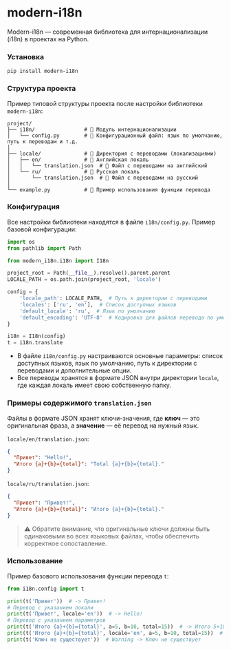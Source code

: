 # modern-i18n

Modern-i18n — современная библиотека для интернационализации (i18n) в проектах на Python.

### Установка

```shell scipt
pip install modern-i18n
```

### Структура проекта

Пример типовой структуры проекта после настройки библиотеки `modern-i18n`:

```
project/
├── i18n/                # 📁 Модуль интернационализации
│   └── config.py        # 📄 Конфигурационный файл: язык по умолчанию, путь к переводам и т.д.
│
├── locale/              # 📁 Директория с переводами (локализациями)
│   ├── en/              # 📁 Английская локаль
│   │   └── translation.json  # 📄 Файл с переводами на английский
│   └── ru/              # 📁 Русская локаль
│       └── translation.json  # 📄 Файл с переводами на русский
│
└── example.py           # 📄 Пример использования функции перевода
```

### Конфигурация

Все настройки библиотеки находятся в файле `i18n/config.py`. Пример базовой конфигурации:

```python
import os
from pathlib import Path

from modern_i18n.i18n import I18n

project_root = Path(__file__).resolve().parent.parent
LOCALE_PATH = os.path.join(project_root, 'locale')

config = {
    'locale_path': LOCALE_PATH,  # Путь к директории с переводами
    'locales': ['ru', 'en'],  # Список доступных языков
    'default_locale': 'ru',  # Язык по умолчанию
    'default_encoding': 'UTF-8'  # Кодировка для файлов перевода по умолчанию 'UTF-8'
}

i18n = I18n(config)
t = i18n.translate
```

- В файле `i18n/config.py` настраиваются основные параметры: список доступных языков, язык по умолчанию, путь к
  директории с переводами и дополнительные опции.
- Все переводы хранятся в формате JSON внутри директории `locale`, где каждая локаль имеет свою собственную папку.

### Примеры содержимого `translation.json`

Файлы в формате JSON хранят ключи-значения, где **ключ** — это оригинальная фраза, а **значение** — её перевод на нужный
язык.

`locale/en/translation.json`:

```json
{
  "Привет": "Hello!",
  "Итого {a}+{b}={total}": "Total {a}+{b}={total}."
}
```

`locale/ru/translation.json`:

```json
{
  "Привет": "Привет!",
  "Итого {a}+{b}={total}": "Итого {a}+{b}={total}."
}
```

> ⚠️ Обратите внимание, что оригинальные ключи должны быть одинаковыми во всех языковых файлах, чтобы обеспечить
> корректное сопоставление.

### Использование

Пример базового использования функции перевода `t`:

```python
from i18n.config import t

print(t('Привет'))  # -> Привет!
# Перевод с указанием локали
print(t('Привет', locale='en'))  # -> Hello!
# Перевод с указанием параметров
print(t('Итого {a}+{b}={total}', a=5, b=10, total=15))  # -> Итого 5+10=15.
print(t('Итого {a}+{b}={total}', locale='en', a=5, b=10, total=15))  # -> Total 5+10=15.
print(t('Ключ не существует'))  # Warning -> Ключ не существует
```